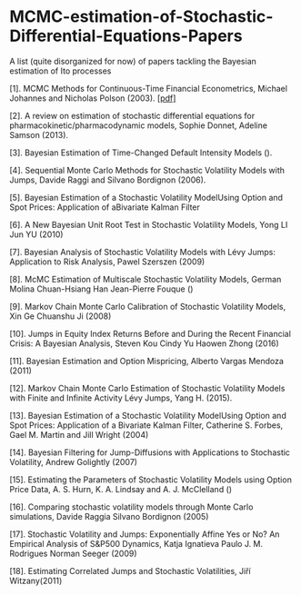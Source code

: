 # MCMC-estimation-of-Stochastic-Differential-Equations-Papers
A list (quite disorganized for now) of papers tackling the Bayesian estimation of Ito processes


[1]. MCMC Methods for Continuous-Time Financial Econometrics, Michael Johannes and Nicholas Polson (2003). [[pdf]](http://citeseerx.ist.psu.edu/viewdoc/download?doi=10.1.1.335.5232&rep=rep1&type=pdf)

[2]. A review on estimation of stochastic differential equations for pharmacokinetic/pharmacodynamic models, Sophie Donnet, Adeline Samson
(2013).

[3]. Bayesian Estimation of Time-Changed Default Intensity Models ().

[4]. Sequential Monte Carlo Methods for Stochastic Volatility Models with Jumps, Davide Raggi and Silvano Bordignon (2006).

[5]. Bayesian Estimation of a Stochastic Volatility ModelUsing Option and Spot Prices: Application of aBivariate Kalman Filter

[6]. A New Bayesian Unit Root Test in Stochastic Volatility Models, Yong LI Jun YU (2010)

[7]. Bayesian Analysis of Stochastic Volatility Models with Lévy Jumps: Application to Risk Analysis, Pawel Szerszen (2009)

[8]. McMC Estimation of Multiscale Stochastic Volatility Models, German Molina Chuan-Hsiang Han Jean-Pierre Fouque ()

[9]. Markov Chain Monte Carlo Calibration of Stochastic Volatility Models, Xin Ge  Chuanshu Ji (2008)

[10]. Jumps in Equity Index Returns Before and During the Recent Financial Crisis: A Bayesian Analysis, Steven Kou Cindy Yu Haowen Zhong (2016)

[11]. Bayesian Estimation and Option Mispricing, Alberto Vargas Mendoza (2011)

[12]. Markov Chain Monte Carlo Estimation of Stochastic Volatility Models with Finite and Infinite Activity Lévy Jumps, Yang H. (2015).

[13]. Bayesian Estimation of a Stochastic Volatility ModelUsing Option and Spot Prices: Application of a Bivariate Kalman Filter, Catherine S. Forbes, Gael M. Martin and Jill Wright (2004) 

[14]. Bayesian Filtering for Jump-Diffusions with Applications to Stochastic Volatility, Andrew Golightly (2007)

[15]. Estimating the Parameters of Stochastic Volatility Models using Option Price Data, A. S. Hurn, K. A. Lindsay and A. J. McClelland ()

[16]. Comparing stochastic volatility models through Monte Carlo simulations, Davide Raggia Silvano Bordignon (2005)

[17]. Stochastic Volatility and Jumps: Exponentially Affine Yes or No? An Empirical Analysis of S&P500 Dynamics, Katja Ignatieva Paulo J. M. Rodrigues Norman Seeger (2009)

[18]. Estimating Correlated Jumps and Stochastic Volatilities, Jiří Witzany(2011)
